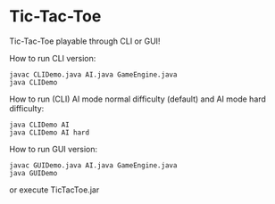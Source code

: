 # Tic-Tac-Toe

Tic-Tac-Toe playable through CLI or GUI!

How to run CLI version:
```
javac CLIDemo.java AI.java GameEngine.java
java CLIDemo
```

How to run (CLI) AI mode normal difficulty (default) and AI mode hard difficulty:
```
java CLIDemo AI
java CLIDemo AI hard
```

How to run GUI version:
```
javac GUIDemo.java AI.java GameEngine.java
java GUIDemo
```
or execute TicTacToe.jar
